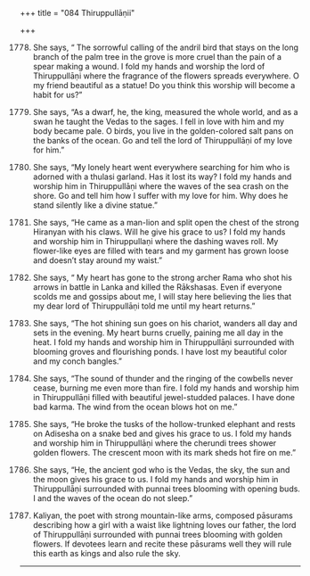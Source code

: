 +++
title = "084 Thiruppullāṇii"

+++

1778. She says,
      “ The sorrowful calling of the andril bird
      that stays on the long branch of the palm tree in the grove
      is more cruel than the pain of a spear making a wound.
      I fold my hands and worship the lord of Thiruppullāṇi
      where the fragrance of the flowers spreads everywhere.
      O my friend beautiful as a statue!
      Do you think this worship will become a habit for us?”

1779. She says,
      “As a dwarf, he, the king, measured the whole world,
      and as a swan he taught the Vedas to the sages.
      I fell in love with him and my body became pale.
      O birds, you live in the golden-colored salt pans on the banks of the ocean.
      Go and tell the lord of Thiruppullāṇi of my love for him.”

1780. She says,
      “My lonely heart went everywhere searching for him
      who is adorned with a thulasi garland.
      Has it lost its way?
      I fold my hands and worship him in Thiruppullāṇi
      where the waves of the sea crash on the shore.
      Go and tell him how I suffer with my love for him.
      Why does he stand silently like a divine statue.”

1781. She says,
      “He came as a man-lion and split open the chest
      of the strong Hiranyan with his claws.
      Will he give his grace to us?
      I fold my hands and worship him
      in Thiruppullaṇi where the dashing waves roll.
      My flower-like eyes are filled with tears
      and my garment has grown loose and doesn’t stay around my waist.”

1782. She says,
      “ My heart has gone to the strong archer Rama
      who shot his arrows in battle in Lanka and killed the Rākshasas.
      Even if everyone scolds me and gossips about me,
      I will stay here believing the lies
      that my dear lord of Thiruppullāṇi told me
      until my heart returns.”

1783. She says, “The hot shining sun goes on his chariot,
      wanders all day and sets in the evening.
      My heart burns cruelly, paining me all day in the heat.
      I fold my hands and worship him in Thiruppullāṇi
      surrounded with blooming groves and flourishing ponds.
      I have lost my beautiful color and my conch bangles.”

1784. She says,
      “The sound of thunder and the ringing of the cowbells
      never cease, burning me even more than fire.
      I fold my hands and worship him in Thiruppullāṇi
      filled with beautiful jewel-studded palaces.
      I have done bad karma.
      The wind from the ocean blows hot on me.”

1785. She says,
      “He broke the tusks of the hollow-trunked elephant
      and rests on Adisesha on a snake bed and gives his grace to us.
      I fold my hands and worship him in Thiruppullāṇi
      where the cherundi trees shower golden flowers.
      The crescent moon with its mark sheds hot fire on me.”

1786. She says,
      “He, the ancient god who is the Vedas, the sky,
      the sun and the moon gives his grace to us.
      I fold my hands and worship him in Thiruppullāṇi
      surrounded with punnai trees blooming with opening buds.
      I and the waves of the ocean do not sleep.”

1787. Kaliyan, the poet with strong mountain-like arms,
      composed pāsurams describing how a girl with a waist like lightning
      loves our father, the lord of Thiruppullāṇi
      surrounded with punnai trees blooming with golden flowers.
      If devotees learn and recite these pāsurams well
      they will rule this earth as kings and also rule the sky.
--------------
